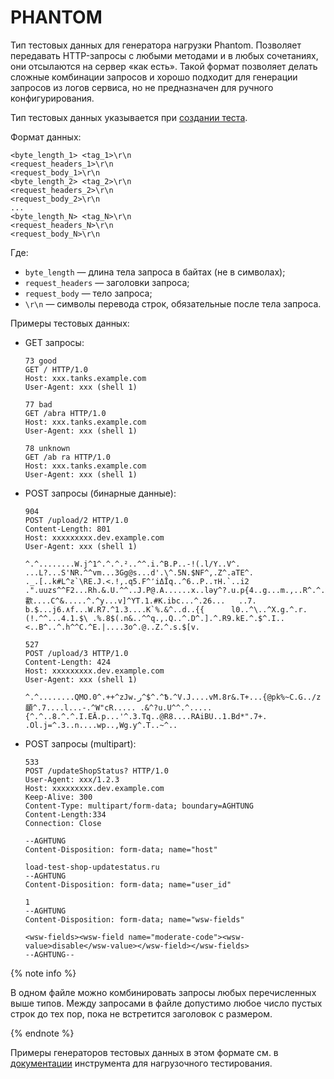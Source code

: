 # PHANTOM

Тип тестовых данных для генератора нагрузки Phantom. Позволяет передавать HTTP-запросы с любыми методами и в любых сочетаниях, они отсылаются на сервер «как есть». Такой формат позволяет делать сложные комбинации запросов и хорошо подходит для генерации запросов из логов сервиса, но не предназначен для ручного конфигурирования.

Тип тестовых данных указывается при [создании теста](../../operations/create-test-bucket.md#create-test).

Формат данных:

```
<byte_length_1> <tag_1>\r\n
<request_headers_1>\r\n
<request_body_1>\r\n
<byte_length_2> <tag_2>\r\n
<request_headers_2>\r\n
<request_body_2>\r\n
...
<byte_length_N> <tag_N>\r\n
<request_headers_N>\r\n
<request_body_N>\r\n

```

Где:

- `byte_length` — длина тела запроса в байтах (не в символах);
- `request_headers` — заголовки запроса;
- `request_body` — тело запроса;
- `\r\n` — символы перевода строк, обязательные после тела запроса.

Примеры тестовых данных:

- GET запросы:

	```
	73 good
	GET / HTTP/1.0
	Host: xxx.tanks.example.com
	User-Agent: xxx (shell 1)

	77 bad
	GET /abra HTTP/1.0
	Host: xxx.tanks.example.com
	User-Agent: xxx (shell 1)

	78 unknown
	GET /ab ra HTTP/1.0
	Host: xxx.tanks.example.com
	User-Agent: xxx (shell 1)
	```

- POST запросы (бинарные данные):

	```
	904
	POST /upload/2 HTTP/1.0
	Content-Length: 801
	Host: xxxxxxxxx.dev.example.com
	User-Agent: xxx (shell 1)

	^.^........W.j^1^.^.^.²..^^.i.^B.P..-!(.l/Y..V^.      ...L?...S'NR.^^vm...3Gg@s...d'.\^.5N.$NF^,.Z^.aTE^.
	._.[..k#L^ƨ`\RE.J.<.!,.q5.F^՚iΔĬq..^6..P..тH.`..i2
	.".uuzs^^F2...Rh.&.U.^^..J.P@.A......x..lǝy^?.u.p{4..g...m.,..R^.^.^......].^^.^J...p.ifTF0<.s.9V.o5<..%!6ļS.ƐǢ..㱋....C^&.....^.^y...v]^YT.1.#K.ibc...^.26...   ..7.
	b.$...j6.٨f...W.R7.^1.3....K`%.&^..d..{{      l0..^\..^X.g.^.r.(!.^^...4.1.$\ .%.8$(.n&..^^q.,.Q..^.D^.].^.R9.kE.^.$^.I..<..B^..^.h^^C.^E.|....3o^.@..Z.^.s.$[v.

	527
	POST /upload/3 HTTP/1.0
	Content-Length: 424
	Host: xxxxxxxxx.dev.example.com
	User-Agent: xxx (shell 1)

	^.^........QMO.0^.++^zJw.ر^$^.^Ѣ.^V.J....vM.8r&.T+...{@pk%~C.G../z顲^.7....l...-.^W"cR..... .&^?u.U^^.^.....{^.^..8.^.^.I.EĂ.p...'^.3.Tq..@R8....RAiBU..1.Bd*".7+.
	.Ol.j=^.3..n....wp..,Wg.y^.T..~^..
	```

- POST запросы (multipart):

	```
	533
	POST /updateShopStatus? HTTP/1.0
	User-Agent: xxx/1.2.3
	Host: xxxxxxxxx.dev.example.com
	Keep-Alive: 300
	Content-Type: multipart/form-data; boundary=AGHTUNG
	Content-Length:334
	Connection: Close

	--AGHTUNG
	Content-Disposition: form-data; name="host"

	load-test-shop-updatestatus.ru
	--AGHTUNG
	Content-Disposition: form-data; name="user_id"

	1
	--AGHTUNG
	Content-Disposition: form-data; name="wsw-fields"

	<wsw-fields><wsw-field name="moderate-code"><wsw-value>disable</wsw-value></wsw-field></wsw-fields>
	--AGHTUNG--
	```

{% note info %}

В одном файле можно комбинировать запросы любых перечисленных выше типов.
Между запросами в файле допустимо любое число пустых строк до тех пор, пока не встретится заголовок с размером.

{% endnote %}

Примеры генераторов тестовых данных в этом формате см. в [документации](https://yandextank.readthedocs.io/en/latest/ammo_generators.html) инструмента для нагрузочного тестирования.